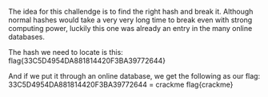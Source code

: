 The idea for this challendge is to find the right hash and break it. Although normal hashes would take a very very long time to break even with strong computing power, luckily this one was already an entry in the many online databases.

The hash we need to locate is this:
flag{33C5D4954DA881814420F3BA39772644}

And if we put it through an online database, we get the following as our flag:
33C5D4954DA881814420F3BA39772644 = crackme
flag{crackme}